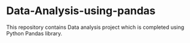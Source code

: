 # Data-Analysis-using-pandas
This repository contains  Data analysis project which  is completed using Python Pandas library.
